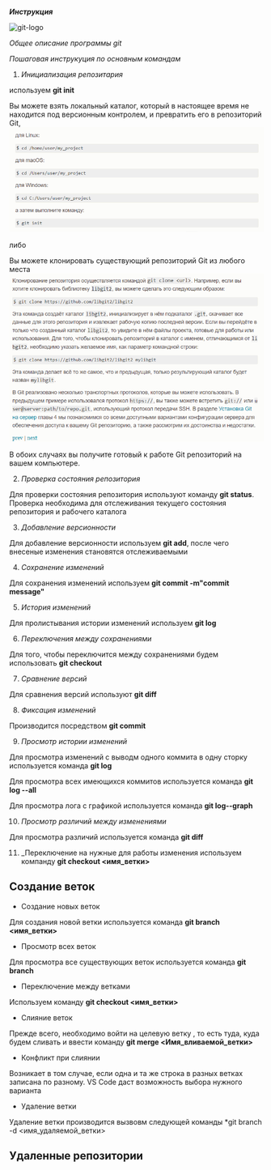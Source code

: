 ***Инструкция***  

![git-logo](../%D1%81%D0%B5%D0%BC%D0%B8%D0%BD%D0%B0%D1%804/git-logo.png)





_Общее описание программы git_

*Пошаговая инструкуция по основным командам*



1. _Инициализация репозитария_

используем **git init**

 Вы можете взять локальный каталог, который в настоящее время не находится под версионным контролем, и превратить его в репозиторий Git,
 ![создание](%D1%81%D0%BE%D0%B7%D0%B4%D0%B0%D0%BD%D0%B8%D0%B5.png)

 
  либо


Вы можете клонировать существующий репозиторий Git из любого места
![клонирование](%D0%BA%D0%BB%D0%BE%D0%BD%D0%B8%D1%80%D0%BE%D0%B2%D0%B0%D0%BD%D0%B8%D0%B5.png)





В обоих случаях вы получите готовый к работе Git репозиторий на вашем компьютере.


2. _Проверка состояния репозитория_

Для проверки состояния репозитория используют команду **git status**. Проверка необходима для отслеживания текущего состояния репозитория и рабочего каталога  



3. _Добавление версионности_

Для добавление версионности используем **git add**, после чего внесеные изменения становятся отслеживаемыми 



4. _Сохранение изменений_




Для сохранения изменений используем **git commit -m"commit message"** 

5. _История изменений_

Для пролистывания истории изменений используем **git log**

6. _Переключения между сохранениями_

Для того, чтобы переключится между сохранениями будем использовать **git checkout**

7. _Сравнение версий_

Для сравнения версий используют  **git diff**

8. _Фиксация  изменений_

Производится посредством **git commit** 

9. _Просмотр истории изменений_ 

Для просмотра изменений с выводм одного коммита  в одну сторку используется команда **git log** 

Для просмотра всех имеющихся коммитов используется команда **git log --all**

Для просмотра лога  с графикой используется команда **git log--graph**

10. _Просмотр различий между изменениями_ 

Для просмотра различий используется команда **git diff**

11. _Переключение на нужные для работы изменения используем компанду **git checkout <имя_ветки>**




## Создание  веток
* Создание новых веток

Для cоздания новой ветки используется команда **git branch <имя_ветки>**

* Просмотр всех веток 

Для просмотра все существующих веток  используется  команда **git branch**

* Переключение между ветками 

Используем команду **git checkout <имя_ветки>**

* Слияние  веток 

Прежде всего, необходимо войти на целевую ветку , то есть туда, куда будем сливать и  ввести команду **git merge <Имя_вливаемой_ветки>**

* Конфликт при слиянии 

Возникает в том случае, если одна и та же  строка в разных ветках записана по разному. VS Code даст возможность выбора нужного варианта 

* Удаление  ветки

Удаление ветки производится вызвовм следующей команды *git branch -d <имя_удаляемой_ветки>

## Удаленные репозитории 





